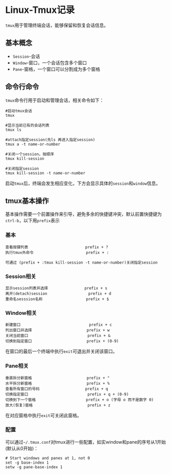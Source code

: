 # Linux-Tmux记录
`tmux`用于管理终端会话，能够保留和恢复会话信息。

## 基本概念
- `Session`-会话
- `Window`-窗口，一个会话包含多个窗口
- `Pane`-窗格，一个窗口可以分割成为多个窗格


## 命令行命令
`tmux`命令行用于启动和管理会话，相关命令如下：
```
#启动tmux会话
tmux

#显示当前已有的会话列表
tmux ls

#attach指定session(先ls 再进入指定session)
tmux a -t name-or-number

#关闭一个session，按顺序
tmux kill-session

#关闭指定session
tmux kill-session -t name-or-number
```

启动`tmux`后，终端会发生相应变化，下方会显示具体的`session`和`window`信息。

## tmux基本操作
基本操作需要一个前置操作来引导，避免多余的快捷键冲突，默认前置快捷键为`ctrl-b`，以下用`prefix`表示

### 基本
```
查看按键列表                         prefix + ?  
执行tmux外命令                       prefix + :

可通过 (prefix + :tmux kill-session -t name-or-number)关闭指定session
```
### Session相关
```
显示session列表并选择                prefix + s
离开(detach)session                  prefix + d
重命名sesssion名称                   prefix + $
```

### Window相关
```
新建窗口                              prefix + c
列出窗口并选择                        prefix + w
关闭当前窗口                          prefix + &
切换到指定窗口                        prefix + (0-9)
```
在窗口的最后一个终端中执行`exit`可退出并关闭该窗口。

### Pane相关
```
垂直拆分新窗格                        prefix + "
水平拆分新窗格                        prefix + %
查看所有窗口的号码                    prefix + q
切换指定窗口                          prefix + q + (0-9)
切换到下一个窗格                      prefix + o (字母 o 而不是数字 0)
放大(恢复)窗格                        prefix + z
```
在对应窗格中执行`exit`可关闭此窗格。

### 配置
可以通过`~/.tmux.conf`对tmux进行一些配置，如实window和pane的序号从1开始(默认从0开始)：

```
# Start windows and panes at 1, not 0
set -g base-index 1
setw -g pane-base-index 1
```
